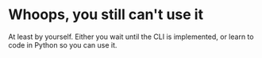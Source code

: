 # Whoops, you still can't use it
At least by yourself.
Either you wait until the CLI is implemented, or learn to code in Python so you can use it.
